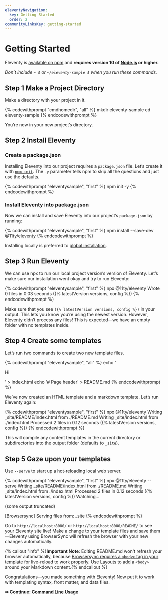 ```yaml
---
eleventyNavigation:
  key: Getting Started
  order: 2
communityLinksKey: getting-started
---
```

# Getting Started

Eleventy is [available on npm](https://www.npmjs.com/package/@11ty/eleventy) and **requires version 10 of [Node.js](https://nodejs.org/) or higher.**

_Don’t include `~ $` or `~/eleventy-sample $` when you run these commands._

## <span class="numberflag"><span class="sr-only">Step</span> 1</span> Make a Project Directory

Make a directory with your project in it.

{% codewithprompt "cmdhomedir", "all" %}
mkdir eleventy-sample
cd eleventy-sample
{% endcodewithprompt %}

You’re now in your new project’s directory.

## <span class="numberflag"><span class="sr-only">Step</span> 2</span> Install Eleventy

### Create a package.json

Installing Eleventy into our project requires a `package.json` file. Let’s create it with [`npm init`](https://docs.npmjs.com/cli/init). The `-y` parameter tells npm to skip all the questions and just use the defaults.

{% codewithprompt "eleventysample", "first" %}
npm init -y
{% endcodewithprompt %}

### Install Eleventy into package.json

Now we can install and save Eleventy into our project’s `package.json` by running:

{% codewithprompt "eleventysample", "first" %}
npm install --save-dev @11ty/eleventy
{% endcodewithprompt %}

Installing locally is preferred to [global installation](/docs/global-installation/).

## <span class="numberflag"><span class="sr-only">Step</span> 3</span> Run Eleventy

We can use npx to run our local project version’s version of Eleventy. Let’s make sure our installation went okay and try to run Eleventy:

{% codewithprompt "eleventysample", "first" %}
npx @11ty/eleventy
Wrote 0 files in 0.03 seconds ({% latestVersion versions, config %})
{% endcodewithprompt %}

Make sure that you see `({% latestVersion versions, config %})` in your output. This lets you know you’re using the newest version. However, Eleventy didn’t process any files! This is expected—we have an empty folder with no templates inside.

## <span class="numberflag"><span class="sr-only">Step</span> 4</span> Create some templates

Let’s run two commands to create two new template files.

{% codewithprompt "eleventysample", "all" %}
echo '<!doctype html><html><head><title>Page title</title></head><body><p>Hi</p></body></html>' > index.html
echo '# Page header' > README.md
{% endcodewithprompt %}

We’ve now created an HTML template and a markdown template. Let’s run Eleventy again:

{% codewithprompt "eleventysample", "first" %}
npx @11ty/eleventy
Writing _site/README/index.html from ./README.md
Writing _site/index.html from ./index.html
Processed 2 files in 0.12 seconds ({% latestVersion versions, config %})
{% endcodewithprompt %}

This will compile any content templates in the current directory or subdirectories into the output folder (defaults to `_site`).

## <span class="numberflag"><span class="sr-only">Step</span> 5</span> Gaze upon your templates

Use `--serve` to start up a hot-reloading local web server.

{% codewithprompt "eleventysample", "first" %}
npx @11ty/eleventy --serve
Writing _site/README/index.html from ./README.md
Writing _site/index.html from ./index.html
Processed 2 files in 0.12 seconds ({% latestVersion versions, config %})
Watching…

 (some output truncated)

[Browsersync] Serving files from: _site
{% endcodewithprompt %}

Go to `http://localhost:8080/` or `http://localhost:8080/README/` to see your Eleventy site live! Make a change to your template files and save them—Eleventy using BrowserSync will refresh the browser with your new changes automatically.

{% callout "info" %}<strong>Important Note</strong>: Editing README.md won't refresh your browser automatically, because <a href="https://browsersync.io/docs/#requirements">Browsersync requires a <code>&lt;body&gt;</code> tag in your template</a> for live-reload to work properly. Use <a href="/docs/layouts/">Layouts</a> to add a <code>&lt;body&gt;</code> around your Markdown content.{% endcallout %}

Congratulations—you made something with Eleventy! Now put it to work with templating syntax, front matter, and data files.

**➡ Continue: [Command Line Usage](/docs/usage/)**

